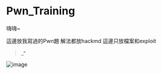 # Pwn_Training

嗨嗨~

這邊放我寫過的Pwn題
解法都放hackmd
這邊只放檔案和exploit
>_^

![image](https://i.imgur.com/gMFr47T.jpg)
